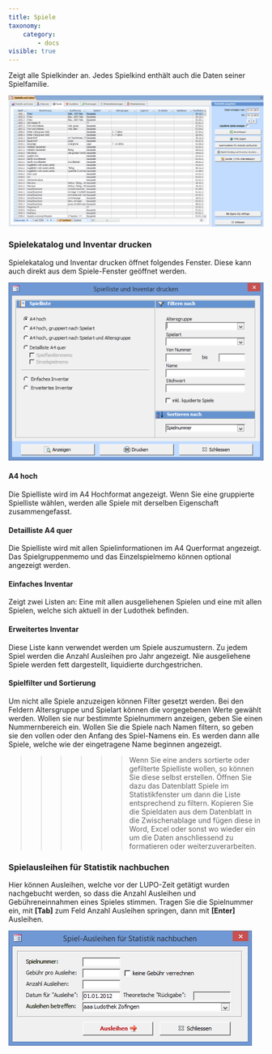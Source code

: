 ```yaml
---
title: Spiele
taxonomy:
    category:
        - docs
visible: true
---
```


Zeigt alle Spielkinder an. Jedes Spielkind enthält auch die Daten seiner Spielfamilie.

![spielkinder-anzeigen](../../images/spielkinder-anzeigen.png)

### Spielekatalog und Inventar drucken

Spielekatalog und Inventar drucken öffnet folgendes Fenster. Diese kann auch direkt aus dem Spiele-Fenster geöffnet werden.

![spielliste-inventar-drucken](../../images/spielliste-inventar-drucken.png)

#### A4 hoch

Die Spielliste wird im A4 Hochformat angezeigt. Wenn Sie eine gruppierte Spielliste wählen, werden alle Spiele mit derselben Eigenschaft zusammengefasst.

#### Detailliste A4 quer

Die Spielliste wird mit allen Spielinformationen im A4 Querformat angezeigt. Das Spielgruppenmemo und das Einzelspielmemo können optional angezeigt werden.

#### Einfaches Inventar

Zeigt zwei Listen an: Eine mit allen ausgeliehenen Spielen und eine mit allen Spielen, welche sich aktuell in der Ludothek befinden.

#### Erweitertes Inventar

Diese Liste kann verwendet werden um Spiele auszumustern. Zu jedem Spiel werden die Anzahl Ausleihen pro Jahr angezeigt. Nie ausgeliehene Spiele werden fett dargestellt, liquidierte durchgestrichen.

#### Spielfilter und Sortierung

Um nicht alle Spiele anzuzeigen können Filter gesetzt werden. Bei den Feldern Altersgruppe und Spielart können die vorgegebenen Werte gewählt werden. Wollen sie nur bestimmte Spielnummern anzeigen, geben Sie einen Nummernbereich ein. Wollen Sie die Spiele nach Namen filtern, so geben sie den vollen oder den Anfang des Spiel-Namens ein. Es werden dann alle Spiele, welche wie der eingetragene Name beginnen angezeigt.


>>>>>> Wenn Sie eine anders sortierte oder gefilterte Spielliste wollen, so können Sie diese selbst erstellen. Öffnen Sie dazu das Datenblatt Spiele im Statistikfenster um dann die Liste entsprechend zu filtern. Kopieren Sie die Spieldaten aus dem Datenblatt in die Zwischenablage und fügen diese in Word, Excel oder sonst wo wieder ein um die Daten anschliessend zu formatieren oder weiterzuverarbeiten.

### Spielausleihen für Statistik nachbuchen

Hier können Ausleihen, welche vor der LUPO-Zeit getätigt wurden nachgebucht werden, so dass die Anzahl Ausleihen und Gebühreneinnahmen eines Spieles stimmen. Tragen Sie die Spielnummer ein, mit **[Tab]** zum Feld Anzahl Ausleihen springen, dann mit **[Enter]** Ausleihen.

![statistik-nachbuchen](../../images/statistik-nachbuchen.png)
